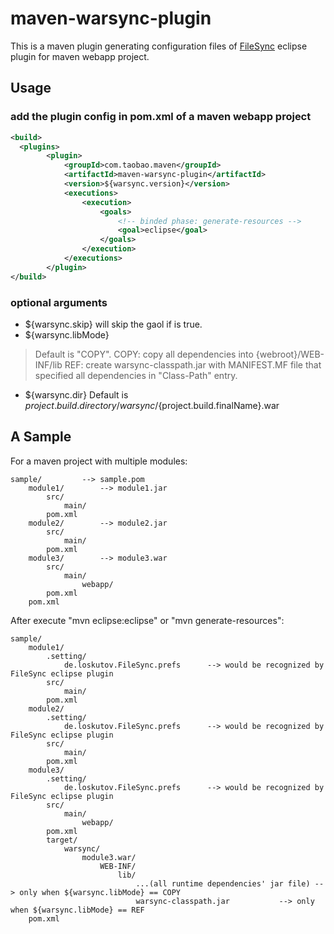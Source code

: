 maven-warsync-plugin
====================

This is a maven plugin generating configuration files of [FileSync](http://andrei.gmxhome.de/filesync/) eclipse plugin for maven webapp project.


Usage
--------------------

### add the plugin config in pom.xml of a maven webapp project

```XML
<build>
  <plugins>			
		<plugin>
			<groupId>com.taobao.maven</groupId>
			<artifactId>maven-warsync-plugin</artifactId>
			<version>${warsync.version}</version>
			<executions>
				<execution>
					<goals>
						<!-- binded phase: generate-resources -->
						<goal>eclipse</goal>
					</goals>
				</execution>
			</executions>
		</plugin>
</build>
```

### optional arguments

* ${warsync.skip}
will skip the gaol if is true.
* ${warsync.libMode}
> Default is "COPY".
> COPY: copy all dependencies into {webroot}/WEB-INF/lib
> REF: create warsync-classpath.jar with MANIFEST.MF file that specified all dependencies in "Class-Path" entry.
* ${warsync.dir}
Default is ${project.build.directory}/warsync/${project.build.finalName}.war


A Sample
--------------------

For a maven project with multiple modules:
```
sample/			--> sample.pom
    module1/		--> module1.jar
        src/
            main/
        pom.xml
    module2/		--> module2.jar
        src/
            main/
        pom.xml
    module3/		--> module3.war
        src/
            main/
                webapp/
        pom.xml
    pom.xml
```
After execute "mvn eclipse:eclipse" or "mvn generate-resources": 
```
sample/
    module1/
        .setting/
            de.loskutov.FileSync.prefs		--> would be recognized by FileSync eclipse plugin
        src/
            main/
        pom.xml
    module2/
        .setting/
            de.loskutov.FileSync.prefs		--> would be recognized by FileSync eclipse plugin
        src/
            main/
        pom.xml
    module3/
        .setting/
            de.loskutov.FileSync.prefs		--> would be recognized by FileSync eclipse plugin
        src/
            main/
                webapp/
        pom.xml
        target/
            warsync/
                module3.war/
                    WEB-INF/
                        lib/
                            ...(all runtime dependencies' jar file)	--> only when ${warsync.libMode} == COPY
                            warsync-classpath.jar			--> only when ${warsync.libMode} == REF
    pom.xml
```
